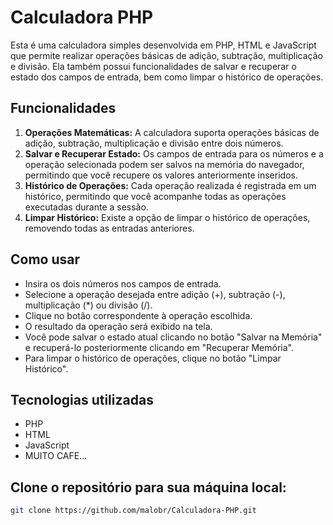 # Calculadora PHP

Esta é uma calculadora simples desenvolvida em PHP, HTML e JavaScript que permite realizar operações básicas de adição, subtração, multiplicação e divisão. Ela também possui funcionalidades de salvar e recuperar o estado dos campos de entrada, bem como limpar o histórico de operações.

## Funcionalidades

1. **Operações Matemáticas:** A calculadora suporta operações básicas de adição, subtração, multiplicação e divisão entre dois números.
2. **Salvar e Recuperar Estado:** Os campos de entrada para os números e a operação selecionada podem ser salvos na memória do navegador, permitindo que você recupere os valores anteriormente inseridos.
3. **Histórico de Operações:** Cada operação realizada é registrada em um histórico, permitindo que você acompanhe todas as operações executadas durante a sessão.
4. **Limpar Histórico:** Existe a opção de limpar o histórico de operações, removendo todas as entradas anteriores.

## Como usar

- Insira os dois números nos campos de entrada.
- Selecione a operação desejada entre adição (+), subtração (-), multiplicação (*) ou divisão (/).
- Clique no botão correspondente à operação escolhida.
- O resultado da operação será exibido na tela.
- Você pode salvar o estado atual clicando no botão "Salvar na Memória" e recuperá-lo posteriormente clicando em "Recuperar Memória".
- Para limpar o histórico de operações, clique no botão "Limpar Histórico".

## Tecnologias utilizadas

- PHP
- HTML
- JavaScript
- MUITO CAFE...

## Clone o repositório para sua máquina local:

```bash
git clone https://github.com/malobr/Calculadora-PHP.git
```


